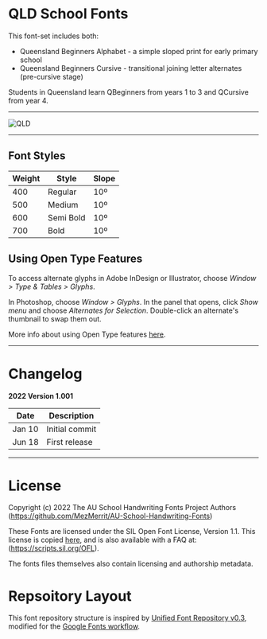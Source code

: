 # QLD School Fonts

This font-set includes both:

- Queensland Beginners Alphabet - a simple sloped print for early primary school
- Queensland Beginners Cursive - transitional joining letter alternates (pre-cursive stage)

Students in Queensland learn QBeginners from years 1 to 3 and QCursive from year 4. 

- - - -

![QLD]([https://user-images.githubusercontent.com/34974280/174457438-a6719e76-90b5-4fe1-8bd2-e94b2d2c2520.png](https://user-images.githubusercontent.com/34974280/174457555-8ab0a178-a20d-4027-aab2-9bcc1e91e771.png))

- - - -

## Font Styles ##

Weight        | Style        | Slope
------------- | -------------| -------------
400           | Regular      | 10º
500           | Medium       | 10º
600           | Semi Bold    | 10º
700           | Bold         | 10º

## Using Open Type Features ##

To access alternate glyphs in Adobe InDesign or Illustrator, choose *Window > Type & Tables > Glyphs*.

In Photoshop, choose *Window > Glyphs*. In the panel that opens, click *Show menu* and choose *Alternates for Selection*. Double-click an alternate's thumbnail to swap them out.

More info about using Open Type features [here](https://www.fonts.com/content/learning/fontology/level-4/fine-typography/locating-alternate-glyphs).

- - - -

# Changelog #

**2022 Version 1.001**

Date          | Description
------------- | -------------
Jan 10        | Initial commit
Jun 18        | First release

- - - -

# License #

Copyright (c) 2022 The AU School Handwriting Fonts Project Authors (https://github.com/MezMerrit/AU-School-Handwriting-Fonts)

These Fonts are licensed under the SIL Open Font License, Version 1.1. This license is copied [here](https://github.com/MezMerrit/AU-School-Handwriting-Fonts/blob/main/OFL.txt "SIL Open Font License"), and is also available with a FAQ at: (https://scripts.sil.org/OFL).

The fonts files themselves also contain licensing and authorship metadata.

# Repsoitory Layout #

This font repository structure is inspired by [Unified Font Repository v0.3](https://github.com/unified-font-repository/Unified-Font-Repository), modified for the [Google Fonts workflow](https://github.com/googlefonts/googlefonts-project-template).
